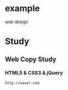 # example
web design

# Study
## Web Copy Study
### HTML5 & CSS3 & jQuery

```
http://naver.com
```
